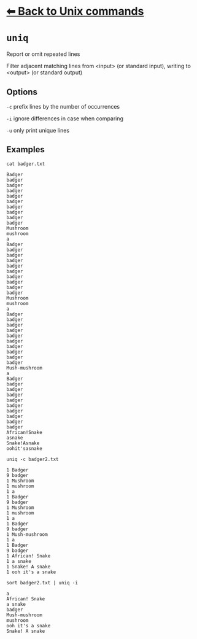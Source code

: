 # [⬅ Back	to Unix commands](unix.md)
# `uniq`
Report or omit repeated lines

Filter  adjacent  matching  lines from &lt;input&gt; (or standard input), writing to &lt;output&gt; (or standard output)

## Options
`-c` prefix lines by the number of occurrences

`-i` ignore differences in case when comparing

`-u` only print unique lines

## Examples
`cat badger.txt`
```
Badger
badger
badger
badger
badger
badger
badger
badger
badger
badger
Mushroom
mushroom
a
Badger
badger
badger
badger
badger
badger
badger
badger
badger
badger
Mushroom
mushroom
a
Badger
badger
badger
badger
badger
badger
badger
badger
badger
badger
Mush-mushroom
a
Badger
badger
badger
badger
badger
badger
badger
badger
badger
badger
African!Snake
asnake
Snake!Asnake
oohit'sasnake
```

`uniq -c badger2.txt`
```
1 Badger
9 badger
1 Mushroom
1 mushroom
1 a
1 Badger
9 badger
1 Mushroom
1 mushroom
1 a
1 Badger
9 badger
1 Mush-mushroom
1 a
1 Badger
9 badger
1 African! Snake
1 a snake
1 Snake! A snake
1 ooh it's a snake

```

`sort badger2.txt | uniq -i`
```
a
African! Snake
a snake
badger
Mush-mushroom
mushroom
ooh it's a snake
Snake! A snake
```
